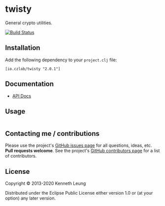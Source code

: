 # twisty
General crypto utilities.

[![Build Status](https://travis-ci.org/llnek/twisty.svg?branch=master)](https://travis-ci.org/llnek/twisty)

## Installation

Add the following dependency to your `project.clj` file:

    [io.czlab/twisty "2.0.1"]

## Documentation

* [API Docs](https://llnek.github.io/twisty/)

## Usage

```clojure


```

## Contacting me / contributions

Please use the project's [GitHub issues page] for all questions, ideas, etc. **Pull requests welcome**. See the project's [GitHub contributors page] for a list of contributors.

## License

Copyright © 2013-2020 Kenneth Leung

Distributed under the Eclipse Public License either version 1.0 or (at
your option) any later version.

<!--- links (repos) -->
[CHANGELOG]: https://github.com/llnek/twisty/releases
[GitHub issues page]: https://github.com/llnek/twisty/issues
[GitHub contributors page]: https://github.com/llnek/twisty/graphs/contributors


